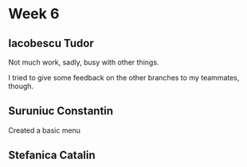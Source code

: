 # Week 6 

## Iacobescu Tudor
Not much work, sadly, busy with other things. 

I tried to give some feedback on the other branches to my teammates, though.

## Suruniuc Constantin
Created a basic menu
## Stefanica Catalin
